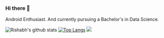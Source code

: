 ### Hi there 👋

Android Enthusiast. And currently pursuing a Bachelor's in Data Science.

![Rishabh's github stats](https://github-readme-stats.vercel.app/api?username=rishabh-prakash&theme=radical&show_icons=true)
[![Top Langs](https://github-readme-stats.vercel.app/api/top-langs/?username=rishabh-prakash&theme=radical&show_icons=true)](https://github.com/rishabh-prakashreadme-stats)
<img src="https://img.shields.io/badge/archlinux-%2357A143.svg?&style=for-the-badge&logo=linux&logoColor=white"/>
